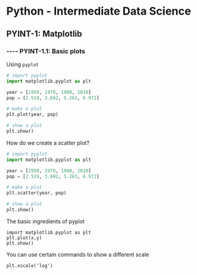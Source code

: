 # Python - Intermediate Data Science

## PYINT-1: Matplotlib

### ---- PYINT-1.1: Basic plots

Using `pyplot`

```python
# import pyplot
import matplotlib.pyplot as plt

year = [1950, 1970, 1990, 2010]
pop = [2.519, 3.692, 5.263, 6.972]

# make a plot
plt.plot(year, pop)

# show a plot
plt.show()
```

How do we create a scatter plot?

```python
# import pyplot
import matplotlib.pyplot as plt

year = [1950, 1970, 1990, 2010]
pop = [2.519, 3.692, 5.263, 6.972]

# make a plot
plt.scatter(year, pop)

# show a plot
plt.show()
```

The basic ingredients of pyplot

```
import matplotlib.pyplot as plt
plt.plot(x,y)
plt.show()
```

You can use certain commands to show a different scale

```
plt.xscale('log')
```